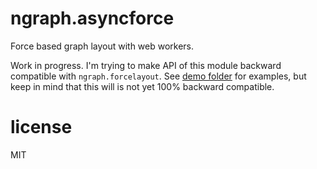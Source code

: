 # ngraph.asyncforce

Force based graph layout with web workers.

Work in progress. I'm trying to make API of this module backward compatible with
`ngraph.forcelayout`. See [demo folder](https://github.com/anvaka/ngraph.asyncforce/tree/master/demo/)
for examples, but keep in mind that this will is not yet 100% backward compatible.

# license

MIT

